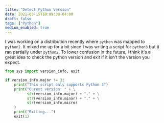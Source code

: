 ```yaml
---
title: "Detect Python Version"
date: 2021-03-15T18:09:38-04:00
draft: false
tags: ["Python"]
medium_enabled: true
---
```


I was working on a distribution recently where `python` was mapped to `python2`. It mixed me up for a bit since I was writing a script for `python3` but it ran partially under `python2`. To lower confusion in the future, I think it's a great idea to check the python version and exit if it isn't the version you expect.

```python
from sys import version_info, exit

if version_info.major != 3:
    print("This script only supports Python 3")
    print("Curent version: " + \
          str(version_info.major) + "." + \
          str(version_info.minor) + "." + \
          str(version_info.micro)
    )
    print("Exiting...")
    exit(1)
```

